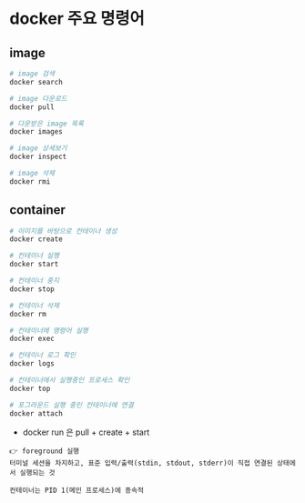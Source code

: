 # docker 주요 명령어

## image
```sh
# image 검색
docker search

# image 다운로드
docker pull

# 다운받은 image 목록
docker images

# image 상세보기
docker inspect

# image 삭제
docker rmi
```

## container
```sh
# 이미지를 바탕으로 컨테이너 생성
docker create

# 컨테이너 실행
docker start

# 컨테이너 중지
docker stop

# 컨테이너 삭제
docker rm

# 컨테이너에 명령어 실행
docker exec

# 컨테이너 로그 확인
docker logs 

# 컨테이너에서 실행중인 프로세스 확인
docker top

# 포그라운드 실행 중인 컨테이너에 연결
docker attach
```
- docker run 은 pull + create + start

```
👉 foreground 실행
터미널 세션을 차지하고, 표준 입력/출력(stdin, stdout, stderr)이 직접 연결된 상태에서 실행되는 것

컨테이너는 PID 1(메인 프로세스)에 종속적
```